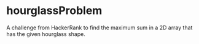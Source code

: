 # hourglassProblem
A challenge from HackerRank to find the maximum sum in a 2D array that has the given hourglass shape.
